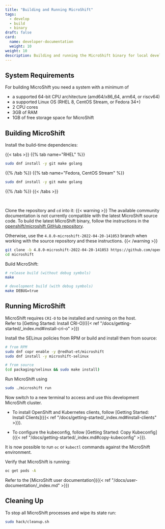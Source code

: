 ```yaml
---
title: "Building and Running MicroShift"
tags:
  - develop
  - build
  - binary
draft: false
card:
  name: developer-documentation
  weight: 10
weight: 10
description: Building and running the MicroShift binary for local development
---
```


## System Requirements

For building MicroShift you need a system with a minimum of

- a supported 64-bit CPU architecture (amd64/x86_64, arm64, or riscv64)
- a supported Linux OS (RHEL 8, CentOS Stream, or Fedora 34+)
- 2 CPU cores
- 3GB of RAM
- 1GB of free storage space for MicroShift

## Building MicroShift

Install the build-time dependencies:

{{< tabs >}}
{{% tab name="RHEL" %}}

```Bash
sudo dnf install -y git make golang
```

{{% /tab %}}
{{% tab name="Fedora, CentOS Stream" %}}

```Bash
sudo dnf install -y git make golang
```

{{% /tab %}}
{{< /tabs >}}

<br/>

Clone the repository and `cd` into it:
{{< warning >}}
The available community documentation is not currently compatible with the latest MicroShift source code.
To build the latest MicroShift binary, follow the instructions in the [openshift/microshift GitHub repository](https://github.com/openshift/microshift).

Otherwise, use the `4.8.0-microshift-2022-04-20-141053` branch when working with the source repository and these instructions.
{{< /warning >}}

```Bash
git clone -b 4.8.0-microshift-2022-04-20-141053 https://github.com/openshift/microshift.git
cd microshift
```

Build MicroShift:

```Bash
# release build (without debug symbols)
make

# development build (with debug symbols)
make DEBUG=true
```

## Running MicroShift

MicroShift requires `CRI-O` to be installed and running on the host.    
Refer to [Getting Started: Install CRI-O]({{< ref "/docs/getting-started/_index.md#install-cri-o" >}})

Install the SELinux policies from RPM or build and install them from source:

```Bash
# from RPM
sudo dnf copr enable -y @redhat-et/microshift
sudo dnf install -y microshift-selinux

# from source
(cd packaging/selinux && sudo make install)
```

Run MicroShift using

```bash
sudo ./microshift run
```

Now switch to a new terminal to access and use this development MicroShift cluster.

- To install OpenShift and Kubernetes clients, follow [Getting Started: Install Clients]({{< ref "/docs/getting-started/_index.md#install-clients" >}}).

- To configure the kubeconfig, follow [Getting Started: Copy  Kubeconfig]({{< ref "/docs/getting-started/_index.md#copy-kubeconfig" >}}).

It is now possible to run `oc` or `kubectl` commands against the MicroShift environment.

Verify that MicroShift is running:

```sh
oc get pods -A
```

Refer to the [MicroShift user documentation]({{< ref "/docs/user-documentation/_index.md" >}})

## Cleaning Up

To stop all MicroShift processes and wipe its state run:

```Bash
sudo hack/cleanup.sh
```

